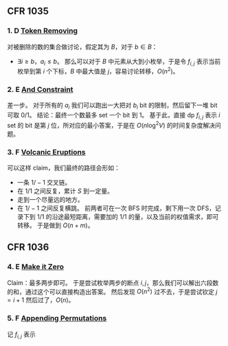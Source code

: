 ## CFR 1035
### 1. D [Token Removing](https://codeforces.com/contest/2119/problem/D)
对被删除的数的集合做讨论，假定其为 $B$，对于 $b\in B$：
- $\exists i\ge b$，$a_i\le b$。
那么可以对于 $B$ 中元素从大到小枚举，于是令 $f_{i,j}$ 表示当前枚举到第 $i$ 个下标，$B$ 中最大值是 $j$，容易讨论转移，$O(n^2)$。
### 2. E [And Constraint](https://codeforces.com/contest/2119/problem/E)
差一步。
对于所有的 $a_i$ 我们可以跑出一大把对 $b_i$ bit 的限制，然后留下一堆 bit 可取 $0/1$。
结论：最终一个数最多 set 一个 bit 到 $1$。
基于此，直接 dp $f_{i,j}$ 表示 $i$ set 的 bit 是第 $j$ 位，所对应的最小答案，于是在 $O(n\log^2V)$ 的时间复杂度解决问题。
### 3. F [Volcanic Eruptions](https://codeforces.com/contest/2119/problem/F)
可以这样 claim，我们最终的路径会形如：
- 一条 $1/-1$ 交叉链。
- 在 $1/1$ 之间反复，累计 $S$ 到一定量。
- 走到一个尽量远的地方。
- 在 $1/-1$ 之间反复横跳。
前两者可在一次 BFS 时完成，剩下用一次 DFS，记录下到 $1/1$ 的沿途最短距离，需要加的 $1/1$ 的量，以及当前的权值需求，即可转移。
于是做到 $O(n+m)$。
## CFR 1036
### 4. E [Make it Zero](https://codeforces.com/contest/2124/problem/E)
Claim：最多两步即可。
于是尝试枚举两步的断点 $i,j$，那么我们可以解出六段数的和，通过这个可以直接构造出答案。
然后发现 $O(n^2)$ 过不去，于是尝试钦定 $j=i+1$ 然后过了，$O(n)$。
### 5. F [Appending Permutations](https://codeforces.com/contest/2124/problem/F1)
记 $f_{i,j}$ 表示